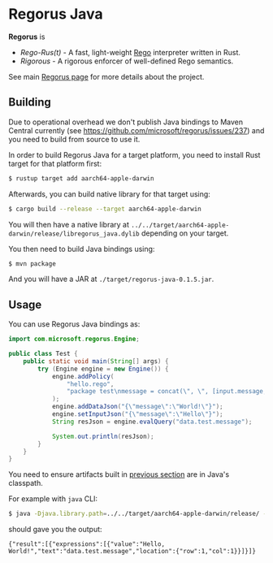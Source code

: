 # Regorus Java

**Regorus** is

  - *Rego*-*Rus(t)*  - A fast, light-weight [Rego](https://www.openpolicyagent.org/docs/latest/policy-language/)
   interpreter written in Rust.
  - *Rigorous* - A rigorous enforcer of well-defined Rego semantics.

See main [Regorus page](https://github.com/microsoft/regorus) for more details about the project.

## Building

Due to operational overhead we don't publish Java bindings to Maven Central
currently (see https://github.com/microsoft/regorus/issues/237) and you need to build from source to use it.

In order to build Regorus Java for a target platform, you need to install Rust target for that platform first:
```bash
$ rustup target add aarch64-apple-darwin
```

Afterwards, you can build native library for that target using:
```bash
$ cargo build --release --target aarch64-apple-darwin
```

You will then have a native library at `../../target/aarch64-apple-darwin/release/libregorus_java.dylib` depending on your target.

You then need to build Java bindings using:
```bash
$ mvn package
```

And you will have a JAR at `./target/regorus-java-0.1.5.jar`.

## Usage

You can use Regorus Java bindings as:

```java
import com.microsoft.regorus.Engine;

public class Test {
    public static void main(String[] args) {
        try (Engine engine = new Engine()) {
            engine.addPolicy(
                "hello.rego",
                "package test\nmessage = concat(\", \", [input.message, data.message])"
            );
            engine.addDataJson("{\"message\":\"World!\"}");
            engine.setInputJson("{\"message\":\"Hello\"}");
            String resJson = engine.evalQuery("data.test.message");

            System.out.println(resJson);
        }
    }
}
```

You need to ensure artifacts built in [previous section](#building) are in Java's classpath.

For example with `java` CLI:
```bash
$ java -Djava.library.path=../../target/aarch64-apple-darwin/release/ -cp target/regorus-java-0.1.5.jar Test.java
```

should gave you the output:
```
{"result":[{"expressions":[{"value":"Hello, World!","text":"data.test.message","location":{"row":1,"col":1}}]}]}
```
